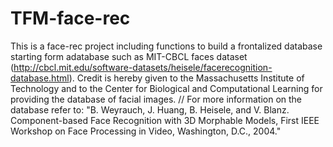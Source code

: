 # TFM-face-rec

This is a face-rec project including functions to build a frontalized database starting form adatabase such as MIT-CBCL faces dataset (http://cbcl.mit.edu/software-datasets/heisele/facerecognition-database.html). Credit is hereby given to the Massachusetts Institute of Technology and to the Center for Biological and Computational Learning for providing the database of facial images. //
For more information on the database refer to: 
"B. Weyrauch, J. Huang, B. Heisele, and V. Blanz. Component-based Face Recognition with 3D Morphable Models, First IEEE Workshop on Face Processing in Video, Washington, D.C., 2004."
